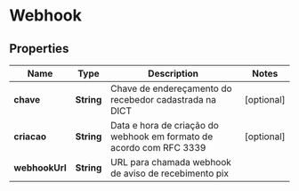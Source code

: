 
# Webhook

## Properties
Name | Type | Description | Notes
------------ | ------------- | ------------- | -------------
**chave** | **String** | Chave de endereçamento do recebedor cadastrada na DICT |  [optional]
**criacao** | **String** | Data e hora de criação do webhook em formato de acordo com RFC 3339 |  [optional]
**webhookUrl** | **String** | URL para chamada webhook de aviso de recebimento pix | 



